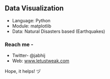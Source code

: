 ## Data Visualization 

- Language: Python
- Module: matplotlib
- Data: Natural Disasters based (Earthquakes)

### Reach me -

- Twitter- @jabhij
- Web: www.letustweak.com

Hope, it helps! ヅ
